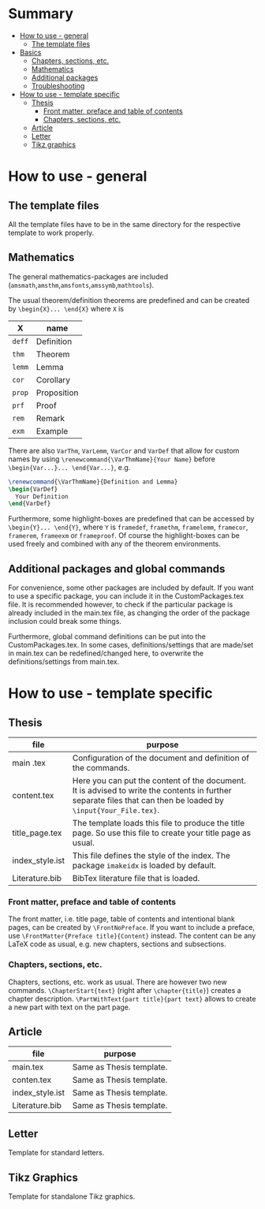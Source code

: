 # <a name="Summary"></a>Summary

* [How to use - general](#How-to-general)
  * [The template files](#How-to-general)
* [Basics](#Basics)
  * [Chapters, sections, etc.](#Chapters-general)
  * [Mathematics](#Mathematics)
  * [Additional packages](#Additional)
  * [Troubleshooting](#Trouble)
* [How to use - template specific](#How-to-specific)
  * [Thesis](#Thesis)
     * [Front matter, preface and table of contents](#Front)
     * [Chapters, sections, etc.](#Chapters-theis)
  * [Article](#Article)
  * [Letter](#Letter)
  * [Tikz graphics](#Tikz)


# <a name="How-to-general"></a>How to use - general



## <a name="Files"></a>The template files
All the template files have to be in the same directory for the respective template to work properly.



## <a name="Mathematics"></a>Mathematics
The general mathematics-packages are included (`amsmath`,`amsthm`,`amsfonts`,`amssymb`,`mathtools`).

The usual theorem/definition theorems are predefined and can be created by `\begin{X}... \end{X}` where `X` is

X | name
---|---
`deff` | Definition
`thm` | Theorem
`lemm` | Lemma
`cor`| Corollary
`prop`| Proposition
`prf`| Proof
`rem`| Remark
`exm`| Example

There are also `VarThm`, `VarLemm`, `VarCor` and `VarDef` that allow for custom names by using `\renewcommand{\VarThmName}{Your Name}` before `\begin{Var...}... \end{Var...}`, e.g.
```latex
\renewcommand{\VarThmName}{Definition and Lemma}
\begin{VarDef}
  Your Definition
\end{VarDef}
```

Furthermore, some highlight-boxes are predefined that can be accessed by `\begin{Y}... \end{Y}`, where `Y` is `framedef`, `framethm`, `framelemm`, `framecor`, `framerem`, `frameexm` or `frameproof`. Of course the highlight-boxes can be used freely and combined with any of the theorem environments.


## <a name="Additional"></a>Additional packages and global commands
For convenience, some other packages are included by default. If you want to use a specific package, you can include it in the CustomPackages.tex file. It is recommended however, to check if the particular package is already included in the main.tex file, as changing the order of the package inclusion could break some things.

Furthermore, global command definitions can be put into the CustomPackages.tex. In some cases, definitions/settings that are made/set in main.tex can be redefined/changed here, to overwrite the definitions/settings from main.tex.


# <a name="How-to-specific"></a>How to use - template specific

## <a name="Thesis"></a>Thesis


file | purpose
-----|--------
main .tex| Configuration of the document and definition of the commands.
content.tex| Here you can put the content of the document. It is advised to write the contents in further separate files that can then be loaded by `\input{Your_File.tex}`.
title_page.tex | The template loads this file to produce the title page. So use this file to create your title page as usual.
index_style.ist| This file defines the style of the index. The package `imakeidx` is loaded by default.
Literature.bib| BibTex literature file that is loaded.

### <a name="Front"></a>Front matter, preface and table of contents
The front matter, i.e. title page, table of contents and intentional blank pages, can be created by `\FrontNoPreface`. If you want to include a preface, use `\FrontMatter{Preface title}{Content}` instead. The content can be any LaTeX code as usual, e.g. new chapters, sections and subsections.

### <a name="Chapters-theis"></a>Chapters, sections, etc.
Chapters, sections, etc. work as usual. There are however two new commands. `\ChapterStart{text}` (right after `\chapter{title}`) creates a chapter description. `\PartWithText{part title}{part text}` allows to create a new part with text on the part page.


## <a name="Article"></a>Article

file | purpose
-----|--------
main.tex| Same as Thesis template.
conten.tex| Same as Thesis template.
index_style.ist| Same as Thesis template.
Literature.bib| Same as Thesis template.

## <a name="Letter"></a>Letter
Template for standard letters.

## <a name="Tikz"></a>Tikz Graphics
Template for standalone Tikz graphics.
